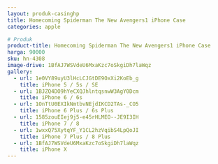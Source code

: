```yaml
---
layout: produk-casinghp
title: Homecoming Spiderman The New Avengers1 iPhone Case
categories: apple

# Produk
product-title: Homecoming Spiderman The New Avengers1 iPhone Case
harga: 90000
sku: hn-4308
image-drive: 1BfAJ7WSVdeU6MxaKzc7oSkgiDh7laWqz
gallery:
  - url: 1e0VY89uyU3lHcLCJGtDE9OxXi2KoEb_g
    title: iPhone 5 / 5s / SE
  - url: 1BJZQ4DO9hYeCXQJhlntqsnwW3AgY0Dcm
    title: iPhone 6 / 6s
  - url: 1OnTtU0EXIkNmtbvNEjdIKCD2TAs-_CO5
    title: iPhone 6 Plus / 6s Plus
  - url: 1585zouEIej9j5-e45rHLMEO--JE9I3IH
    title: iPhone 7 / 8
  - url: 1wxxQ75XytqYF_Y1CL2hzVqibS4LpQoJI
    title: iPhone 7 Plus / 8 Plus
  - url: 1BfAJ7WSVdeU6MxaKzc7oSkgiDh7laWqz
    title: iPhone X
---
```

